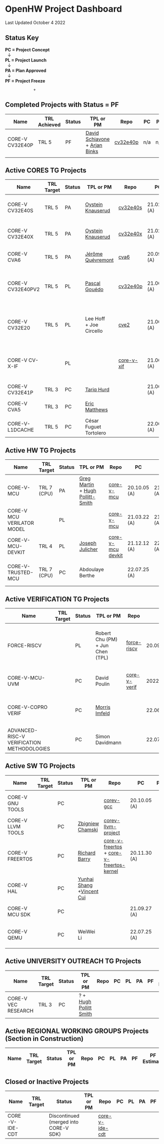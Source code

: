 # OpenHW Project Dashboard																												
																												
Last Updated October 4 2022																												
																												
## Status Key																												
**PC = Project Concept** 																												
&nbsp; &#8595;  																												
**PL = Project Launch**  																												
&nbsp; &#8595;  																												
**PA = Plan Approved**																												
&nbsp; &#8595;  																												
**PF = Project Freeze**																												
																												
				 +																								
## Completed Projects with Status = PF																												
|	Name	|	TRL Achieved	|	Status	|	TPL or PM	|	Repo	|	PC	|	PL	|	PA	|	PF	|	PF Estimate	|	Project Docs	|	RTD	|	Project Plan	|	Project Board	|
|	--------------------	|	--------------------	|	--------------------	|	--------------------	|	--------------------	|	--------------------	|	--------------------	|	--------------------	|	--------------------	|	--------------------	|	--------------------	|	--------------------	|	--------------------	|	--------------------	|
|	CORE-V CV32E40P        	|	TRL 5	|	PF	|	[David Schiavone](https://github.com/orgs/openhwgroup/people/davideschiavone) <br /> + [Arjan Binks](https://github.com/orgs/openhwgroup/people/Silabs-ArjanB)	|	[cv32e40p](https://github.com/openhwgroup/cv32e40p)	|	n/a	|	n/a	|	n/a	|	2021.01.20(A)	|	2021.01.20(A)	|	[CV32E40P Readme](https://github.com/openhwgroup/cv32e40p/blob/master/README.md)	|	[CV32E40P User Manual](https://readthedocs.com/projects/openhw-group-cv32e40p-user-manual/)	|		|		|
|		|		|		|		|		|		|		|		|		|		|		|		|		|		|
																												
## Active CORES TG Projects																												
|	Name	|	TRL Target	|	Status	|	TPL or PM	|	Repo	|	PC	|	PL	|	PA	|	PF	|	PF Estimate	|	Project Docs	|	RTD	|	Project Plan	|	Project Board	|
|	--------------------	|	--------------------	|	--------------------	|	--------------------	|	--------------------	|	--------------------	|	--------------------	|	--------------------	|	--------------------	|	--------------------	|	--------------------	|	--------------------	|	--------------------	|	--------------------	|
|	CORE-V CV32E40S 	|	TRL 5	|	PA	|	[Oystein Knauserud](https://github.com/silabs-oysteink) 	|	[cv32e40s](https://github.com/openhwgroup/cv32e40s)	|	21.02.22 (A)    	|	21.02.22 (A) 	|	21.03.22 (A)	|		|	2023 Q1	|	[CV32E40S Combined PPL/PL](https://github.com/openhwgroup/core-v-docs/blob/master/program/Project-Descriptions-and-Plans/CV32E40S/CV32E40S-PPL.md) <br /> +  [PA Slides](https://github.com/openhwgroup/core-v-docs/blob/master/program/Project-Descriptions-and-Plans/CV32E40S/CV32E40X_CV32E40S_project_plan.pdf)	|	[CV32E40S User Manual](https://readthedocs.com/projects/openhw-group-cv32e40s-user-manual/)	|	[PA Checklist](https://github.com/openhwgroup/core-v-docs/blob/master/program/Project-Descriptions-and-Plans/CV32E40S/CV32E40X_CV32E40S_PA.xlsx) 	|		|
|	CORE-V CV32E40X 	|	TRL 5	|	PA	|	[Oystein Knauserud](https://github.com/silabs-oysteink) 	|	[cv32e40x](https://github.com/openhwgroup/cv32e40x)	|	21.02.22 (A)    	|	21.02.22 (A) 	|	21.03.22 (A)	|		|		|	[CV32E40X Combined PPL/PL](https://github.com/openhwgroup/core-v-docs/blob/master/program/Project-Descriptions-and-Plans/CV32E40X/CV32E40X-PPL.md)  <br /> +  [PA Slides](https://github.com/openhwgroup/core-v-docs/blob/master/program/Project-Descriptions-and-Plans/CV32E40S/CV32E40X_CV32E40S_project_plan.pdf)	|	[CV32E40X User Manual](https://readthedocs.com/projects/openhw-group-cv32e40x-user-manual/)	|	[PA Checklist](https://github.com/openhwgroup/core-v-docs/blob/master/program/Project-Descriptions-and-Plans/CV32E40S/CV32E40X_CV32E40S_PA.xlsx) 	|		|
|	CORE-V CVA6	|	TRL 5	|	PA	|	[Jérôme Quévremont](https://github.com/orgs/openhwgroup/people/jquevremont) 	|	[cva6](https://github.com/openhwgroup/cva6) 	|	20.09.28 (A)	|	21.01.20(A)	|	22.02.28(A)	|		|		|	[CVA6 PPL](https://github.com/openhwgroup/core-v-docs/blob/master/program/Project-Descriptions-and-Plans/CVA6/CVA6-preliminary-project-proposal.md)<br/>[CVA6 PL](https://github.com/openhwgroup/core-v-docs/blob/master/program/Project-Descriptions-and-Plans/CVA6/CVA6-project-launch.pptx)	|	[CVA6 User Manual](https://readthedocs.com/projects/openhw-group-cva6-user-manual/)	|	[CVA6 PA](https://github.com/openhwgroup/core-v-docs/blob/master/program/Project-Descriptions-and-Plans/CVA6/CVA6-plan-approved-2022.md)	|	[CVA6 Kanban Board](https://github.com/orgs/openhwgroup/projects/3)	|
|	CORE-V CV32E40PV2  	|	TRL 5 	|	PL	|	[Pascal Gouédo](https://github.com/pascalgouedo)	|	[cv32e40p](https://github.com/openhwgroup/cv32e40p)    	|	21.06.28 (A)	|		|		|		|		|	[CV32E40Pv2 Project Concept](https://github.com/openhwgroup/core-v-docs/blob/master/program/Project-Descriptions-and-Plans/CV32E40Pv2/Project_Concept_for_CV32E40Pv2_June-28.md) <br /> + [PC presentation](https://github.com/openhwgroup/core-v-docs/blob/master/program/Project-Descriptions-and-Plans/CV32E40Pv2/CV32E40Pv2-Project-Concept-June-28-2021.pptx) <br /> + [PL slides](https://github.com/openhwgroup/core-v-docs/blob/master/program/Project-Descriptions-and-Plans/CV32E40Pv2/CV32E40Pv2-Project-Launch-Nov-22-2021.pptx) 	|		|	[CV32E40Pv2 Task List at PL](https://github.com/openhwgroup/core-v-docs/blob/master/program/Project-Descriptions-and-Plans/CV32E40Pv2/CV32E40Pv2-task-list.xlsx) 	|		|
|	CORE-V CV32E20  	|	TRL 5 	|	PL	|	Lee Hoff <br /> + Joe Circello	|	[cve2](https://github.com/openhwgroup/cve2)      	|	21.06.28 (A)	|	2022.02.28(A)  	|		|		|		|	[CV32E20 Project Concept](https://github.com/openhwgroup/core-v-docs/blob/master/program/Project-Descriptions-and-Plans/CVE20/Project-Concept-for-CV32E20.md)  <br /> + [CV32E20 Project Launch](https://github.com/openhwgroup/core-v-docs/blob/master/program/Project-Descriptions-and-Plans/CVE20/Project-Launch-for-CV32E20-220209.md)	|		|		|		|
|	CORE-V CV-X-IF  	|		|	PL	|		|	[core-v-xif](https://github.com/openhwgroup/core-v-xif)  	|	21.06.28 (A)	|	21.12.12 (A) 	|		|		|		|	[CV-X-IF Project Concept](https://github.com/openhwgroup/core-v-docs/blob/master/program/Project-Descriptions-and-Plans/CV-X-IF/CV_X_Interface_project_concept.pdf) <br /> +[CV-X-IF Project Launch](https://github.com/openhwgroup/core-v-docs/blob/master/program/Project-Descriptions-and-Plans/CV-X-IF/CV_X_Interface_project_launch.pdf)| 	|	[CV-X-IF User Manual](https://readthedocs.com/projects/openhw-group-core-v-xif/)	|		|		|
|	CORE-V CV32E41P  	|	TRL 3	|	PC	|	[Tariq Hurd](https://github.com/tariqkurd-repo)  	|		|	 21.06.28 (A)	|		|		|		|		|	[CV32E41P PC](https://github.com/openhwgroup/core-v-docs/blob/master/program/Project-Descriptions-and-Plans/CV32E41P/CV32E41P%20project%20proposal.md) 	|		|		|		|
|	CORE-V CVA5 	|	TRL 3	|	PC	|	[Eric Matthews](https://github.com/e-matthews)	|		|		|		|		|		|		|	[CVA5 PC](https://github.com/openhwgroup/core-v-docs/blob/master/program/Project-Descriptions-and-Plans/CORE-V%20CVA5/PC-Taiga-CVA5.md)  <br /> + [Taiga TWG pres.](https://github.com/openhwgroup/core-v-docs/blob/master/program/Project-Descriptions-and-Plans/CVA5/SFU_taiga_formal_overview_openhw-2021-28jun.pdf)	|		|		|		|
|	CORE-V-L1DCACHE	|	TRL 5	|	PC	|	César Fuguet Tortolero	|		|	22.06.27 (A)	|		|		|		|		|	[CORE-V L1 DACHE PC](https://docs.google.com/document/d/1qcQOjcDIz24kIrkOJ46Es_x48amgyrds/edit)	|		|		|		|
																												
## Active HW TG Projects																												
|	Name	|	TRL Target 	|	Status	|	TPL or PM	|	Repo	|	PC	|	PL	|	PA	|	PF	|	PF Estimate	|	Project Docs	|	RTD	|	Project Plan	|	Project Board	|
|	--------------------	|	--------------------	|	--------------------	|	--------------------	|	--------------------	|	--------------------	|	--------------------	|	--------------------	|	--------------------	|	--------------------	|	--------------------	|	--------------------	|	--------------------	|	--------------------	|
|	CORE-V-MCU	|	TRL 7 (CPU)	|	PA	|	[Greg Martin](https://github.com/gmartin102) <br /> +   [Hugh Pollitt-Smith](https://github.com/orgs/openhwgroup/people/hpollittsmith) 	|	[core-v-mcu](https://github.com/openhwgroup/core-v-mcu) 	|	20.10.05 (A)    	|	21.04.26 (A) 	|	21.12.12 (A)	|		|		|	[Project Launch](https://github.com/openhwgroup/core-v-docs/blob/master/program/Project-Descriptions-and-Plans/CORE-V%20MCU%20SoC/MCU%20PL%20Document.md)  <br /> +      [Plan Approved](https://github.com/openhwgroup/core-v-docs/blob/master/program/Project-Descriptions-and-Plans/CORE-V%20MCU%20SoC/PA%20document%20Oct%2025%202021.md)	|		|	[CORE-V MCU Planning Spreadsheet](https://github.com/openhwgroup/core-v-docs/blob/master/program/Project-Descriptions-and-Plans/CORE-V%20MCU%20SoC/MCU%20SoC%20Project%20Plan%20at%20PL.xlsx)	|	[MCU Kanban Board](https://github.com/orgs/openhwgroup/projects/4)	|
|	CORE-V MCU VERILATOR MODEL  	|		|	PL	|		|	[core-v-mcu](https://github.com/openhwgroup/core-v-mcu)   	|	21.03.22 (A)	|	21.05.24 (A) 	|		|		|		|	[Verilator Modeling PL](https://github.com/openhwgroup/core-v-docs/blob/master/program/Project-Descriptions-and-Plans/Verilator%20Model/verilator-modeling-pl.md)	|		|		|		|
|	CORE-V-MCU-DEVKIT	|	TRL 4	|	PL	|	[Joseph Julicher](https://github.com/n9wxu)	|	[core-v-mcu devkit](https://github.com/openhwgroup/core-v-mcu-devkit)	|	21.12.12 (A)	|	22.06.27 (A)	|		|		|		|	[Project Concept](https://github.com/openhwgroup/core-v-docs/blob/master/program/Project-Descriptions-and-Plans/CORE-V-MCU-DEV-KIT/CORE-V_DEV-KIT_project_concept_approved.md) <br /> + [Project Launch](https://docs.google.com/document/d/15v-1zsUEahpGljZNWOrmNEDTp1RlQCiLntFuJ-Hcw0I/edit)	|		|		|		|
|	CORE-V-TRUSTED-MCU	|	TRL 7 (CPU)	|	PC	|	Abdoulaye Berthe	|		|	22.07.25 (A)	|		|		|		|		|	[CORE-V-MCU2 Project Concept](https://docs.google.com/document/d/1nW9rFAFHhNkNi53khY3hhynXaHIm4OqJ/edit)	|		|		|		|
																												
## Active VERIFICATION TG Projects																												
|	Name	|	TRL Target 	|	Status	|	TPL or PM	|	Repo	|	PC	|	PL	|	PA	|	PF	|	PF Estimate	|	Project Docs	|	RTD	|	Project Plan	|	Project Board	|
|	--------------------	|	--------------------	|	--------------------	|	--------------------	|	--------------------	|	--------------------	|	--------------------	|	--------------------	|	--------------------	|	--------------------	|	--------------------	|	--------------------	|	--------------------	|	--------------------	|
|	FORCE-RISCV  	|		|	PL	|	Robert Chu (PM) <br /> + Jun Chen (TPL)	|	[force-riscv](https://github.com/openhwgroup/force-riscv) 	|	20.09.28 (A)	|	20.10.26 (A)	|		|		|		|	[Force-Riscv PC](https://github.com/openhwgroup/core-v-docs/blob/master/program/Project-Descriptions-and-Plans/FORCE-RISCV/FORCE-RISCV-ISG-preliminary-project-proposal.md) <br /> + [Force-Riscv PL](https://github.com/openhwgroup/core-v-docs/blob/master/program/Project-Descriptions-and-Plans/FORCE-RISCV/FORCE-RISCV-ISG-project-proposal.md)	|		|	[Force-RiscV Feature List and Project Plan](https://github.com/openhwgroup/core-v-docs/blob/master/program/Project-Descriptions-and-Plans/FORCE-RISCV/FORCE-RISCV-ISG-Feature-Descriptions-and-Project-Plan.md)	|		|
|	CORE-V-MCU-UVM     	|		|	PC	|	David Poulin	|	[core-v-verif](https://github.com/openhwgroup/core-v-verif)   	|	2022.02.28(A)	|		|		|		|		|	[MCU UVM Project Concept](https://github.com/openhwgroup/core-v-docs/blob/master/program/Project-Descriptions-and-Plans/CORE-V-MCU-UVM/mcu_uvm_project_concept.md)	|		|		|		|
|	CORE-V-COPRO VERIF	|		|	PC	|	[Morris Imfeld](https://github.com/moimfeld)	|		|	22.06.27 (A)	|		|		|		|		|	[CORE-V-COPRO-VERIF PC](https://drive.google.com/drive/u/1/folders/1aKna8CIDdPWyBN8dTXdAlBUSOiGUj7LW)	|		|		|		|
|	ADVANCED-RISC-V VERIFICATION METHODOLOGIES	|		|	PC	|	Simon Davidmann	|		|	22.07.25 (A)	|		|		|		|		|	[ARVM PC](https://drive.google.com/file/d/1qmPsGV_N4kmc9zSqYOM-Rx2qwFpW-AmU/view)	|		|		|		|
																												
## Active SW TG Projects																												
|	Name	|	TRL Target 	|	Status	|	TPL or PM	|	Repo	|	PC	|	PL	|	PA	|	PF	|	PF Estimate	|	Project Docs	|	RTD	|	Project Plan	|	Project Board	|
|	--------------------	|	--------------------	|	--------------------	|	--------------------	|	--------------------	|	--------------------	|	--------------------	|	--------------------	|	--------------------	|	--------------------	|	--------------------	|	--------------------	|	--------------------	|	--------------------	|
|	CORE-V GNU TOOLS	|		|	PC	|		|	[corev-gcc](https://github.com/openhwgroup/corev-gcc)	|	20.10.05 (A)	|		|		|		|		|	[CORE-V GNU Tools PPL](https://github.com/openhwgroup/core-v-docs/tree/master/program/Project-Descriptions-and-Plans/CORE-V-GNU-Tools)	|		|		|		|
|	CORE-V LLVM TOOLS  	|		|	PC	|	[Zbigniew Chamski](https://github.com/PicoPET)  	|	[corev-llvm-project](https://github.com/openhwgroup/corev-llvm-project)   	|		|		|		|		|		|		|		|		|		|
|	CORE-V FREERTOS  	|		|	PC	|	[Richard Barry](https://github.com/RichardBarry)	|	[core-v-freertos](https://github.com/openhwgroup/core-v-freertos) <br /> +  [core-v-freertos-kernel](https://github.com/openhwgroup/core-v-freertos-kernel)	|	20.11.30 (A)	|		|		|		|		|	[Free RTOS PPL](https://github.com/openhwgroup/core-v-docs/blob/master/program/Project-Descriptions-and-Plans/Free%20RTOS/core-v-free-rtos-ppl.md)	|		|		|		|
|	CORE-V HAL   	|		|	PC	|	[Yunhai Shang](https://github.com/shangyunhai) <br /> +[Vincent Cui](https://github.com/VincentCui632)	|		|		|		|		|		|		|	 [HAL PC](https://github.com/openhwgroup/core-v-docs/blob/master/program/Project-Descriptions-and-Plans/CORE-V-HAL/Project-Concept-HAL.md) <br /> + [HAL PC reqs. pres.](https://github.com/openhwgroup/core-v-docs/blob/master/program/Project-Descriptions-and-Plans/CORE-V-HAL/Hardware%20-Abstraction-Layer-HAL-Requirements-for-PC.pptx)	|		|		|		|
|	CORE-V  MCU SDK  	|		|	PC	|		|		|	21.09.27 (A)	|		|		|		|		|	[SDK Project Concept](https://github.com/openhwgroup/core-v-docs/blob/master/program/Project-Descriptions-and-Plans/SDK/sdk-project-concept.md)	|		|		|		|
|	CORE-V QEMU	|		|	PC	|	WeiWei Li	|		|	22.07.25 (A)	|		|		|		|		|	[CORE-V-QEMU PC](https://docs.google.com/document/d/1BmFUVWGLJzyFt5Nm4RERkf7QWk-yEoaVK88GeVNwWTY/edit#heading=h.8jmm43f40zju)	|		|		|		|
																												
## Active UNIVERSITY OUTREACH TG Projects																												
|	Name	|	TRL Target 	|	Status	|	TPL or PM	|	Repo	|	PC	|	PL	|	PA	|	PF	|	PF Estimate	|	Project Docs	|	RTD	|	Project Plan	|	Project Board	|
|	--------------------	|	--------------------	|	--------------------	|	--------------------	|	--------------------	|	--------------------	|	--------------------	|	--------------------	|	--------------------	|	--------------------	|	--------------------	|	--------------------	|	--------------------	|	--------------------	|
|	CORE-V VEC RESEARCH  	|	TRL 3	|	PC	|	? + [Hugh Pollitt Smith](https://github.com/orgs/openhwgroup/people/hpollittsmith)   	|		|		|		|		|		|		|	[core-v-VEC research ppl](https://github.com/openhwgroup/core-v-docs/blob/master/program/Project-Descriptions-and-Plans/CORE-V%20VEC%20Research/PPL%20proposal%20for%20Core-V-VEC%20Research%20Project.md)	|		|		|		|
																												
## Active REGIONAL WORKING GROUPS Projects (Section in Construction)																												
|	Name	|	TRL Target 	|	Status	|	TPL or PM	|	Repo	|	PC	|	PL	|	PA	|	PF	|	PF Estimate	|	Project Docs	|	RTD	|	Project Plan	|	Project Board	|
|	--------------------	|	--------------------	|	--------------------	|	--------------------	|	--------------------	|	--------------------	|	--------------------	|	--------------------	|	--------------------	|	--------------------	|	--------------------	|	--------------------	|	--------------------	|	--------------------	|
																												
## Closed or Inactive Projects																												
|	Name	|	TRL Target	|	Status	|	TPL or PM	|	Repo	|	PC	|	PL	|	PA	|	PF	|	PF Estimate	|	Project Docs	|	RTD	|	Project Plan	|	Project Board	|
|	--------------------	|	--------------------	|	--------------------	|	--------------------	|	--------------------	|	--------------------	|	--------------------	|	--------------------	|	--------------------	|	--------------------	|	--------------------	|	--------------------	|	--------------------	|	--------------------	|
|	CORE-V-IDE-CDT  	|		|	Discontinued (merged into CORE-V SDK)	|		|	[core-v-ide-cdt](https://github.com/openhwgroup/core-v-ide-cdt) 	|		|		|		|		|		|		|		|		|		|

